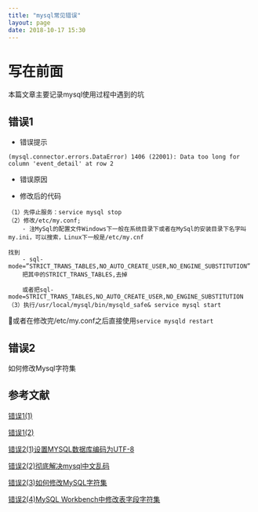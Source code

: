 ```yaml
---
title: "mysql常见错误"
layout: page
date: 2018-10-17 15:30
---
```


# 写在前面
本篇文章主要记录mysql使用过程中遇到的坑

## 错误1
- 错误提示
```
(mysql.connector.errors.DataError) 1406 (22001): Data too long for column 'event_detail' at row 2
```
- 错误原因

- 修改后的代码
```
（1）先停止服务：service mysql stop
（2）修改/etc/my.conf;
    - 注MySql的配置文件Windows下一般在系统目录下或者在MySql的安装目录下名字叫my.ini，可以搜索，Linux下一般是/etc/my.cnf

找到
    - sql-mode=”STRICT_TRANS_TABLES,NO_AUTO_CREATE_USER,NO_ENGINE_SUBSTITUTION”
    把其中的STRICT_TRANS_TABLES,去掉

    或者把sql-mode=STRICT_TRANS_TABLES,NO_AUTO_CREATE_USER,NO_ENGINE_SUBSTITUTION
（3）执行/usr/local/mysql/bin/mysqld_safe& service mysql start
```
或者在修改完/etc/my.conf之后直接使用```service mysqld restart```

## 错误2
如何修改Mysql字符集


## 参考文献
[错误1(1)](https://blog.csdn.net/weixin_37887248/article/details/80612021)

[错误1(2)](https://blog.csdn.net/dehu_zhou/article/details/52818484)

[错误2(1)设置MYSQL数据库编码为UTF-8](https://www.cnblogs.com/liyingxiang/p/5877764.html)

[错误2(2)彻底解决mysql中文乱码](https://www.cnblogs.com/zhchoutai/p/7364835.html)

[错误2(3)如何修改MySQL字符集](http://www.cnblogs.com/HondaHsu/p/3640180.html)

[错误2(4)MySQL Workbench中修改表字段字符集](https://www.cnblogs.com/flowingcloud/p/6235095.html)